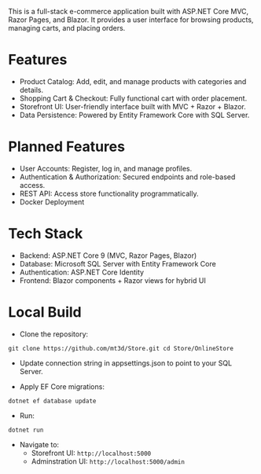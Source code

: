 This is a full-stack e-commerce application built with ASP.NET Core MVC, Razor Pages, and Blazor. It provides a  user interface for browsing products, managing carts, and placing orders.

# Features
- Product Catalog: Add, edit, and manage products with categories and details.
- Shopping Cart & Checkout: Fully functional cart with order placement.
- Storefront UI: User-friendly interface built with MVC + Razor + Blazor.
- Data Persistence: Powered by Entity Framework Core with SQL Server.

# Planned Features
- User Accounts: Register, log in, and manage profiles.
- Authentication & Authorization: Secured endpoints and role-based access.
- REST API: Access store functionality programmatically.
- Docker Deployment

# Tech Stack
- Backend: ASP.NET Core 9 (MVC, Razor Pages, Blazor)
- Database: Microsoft SQL Server with Entity Framework Core
- Authentication: ASP.NET Core Identity
- Frontend: Blazor components + Razor views for hybrid UI

# Local Build
- Clone the repository:

`git clone https://github.com/mt3d/Store.git
cd Store/OnlineStore
`

- Update connection string in appsettings.json to point to your SQL Server.

- Apply EF Core migrations:

`dotnet ef database update`

- Run:

`dotnet run`

- Navigate to:
  - Storefront UI: `http://localhost:5000`
  - Adminstration UI: `http://localhost:5000/admin`